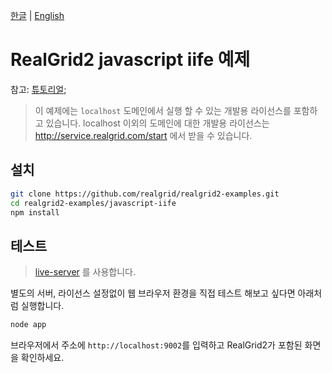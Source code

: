 [한글](README.md) | [English](README_en.md)

# RealGrid2 javascript iife 예제

참고: [튜토리얼](http://docs.realgrid.com/tutorials/introductions-concepts);

> 이 예제에는 `localhost` 도메인에서 실행 할 수 있는 개발용 라이선스를 포함하고 있습니다.
> localhost 이외의 도메인에 대한 개발용 라이선스는 http://service.realgrid.com/start 에서 받을 수 있습니다.

## 설치

```sh
git clone https://github.com/realgrid/realgrid2-examples.git
cd realgrid2-examples/javascript-iife
npm install
```

## 테스트

> [live-server](https://www.npmjs.com/package/live-server) 를 사용합니다.

별도의 서버, 라이선스 설정없이 웹 브라우저 환경을 직접 테스트 해보고 싶다면 아래처럼 실행합니다.

```bash
node app
```

브라우저에서 주소에 `http://localhost:9002`를 입력하고 RealGrid2가 포함된 화면을 확인하세요.